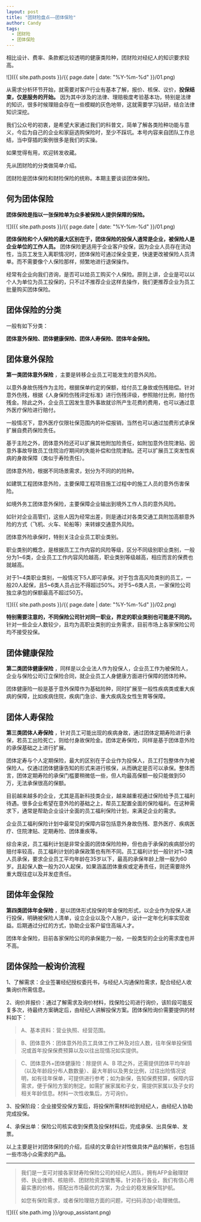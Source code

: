 ```yaml
---
layout: post
title: "团财险盘点——团体保险"
author: Candy
tags: 
  - 团财险
  - 团体保险
---
```


相比设计、费率、条款都比较透明的健康类险种，团财险对经纪人的知识要求较高。

![]({{ site.path.posts }}/{{ page.date | date: "%Y-%m-%d" }}/01.png)

从需求分析环节开始，就需要对客户行业有基本了解，报价、核保、议价，**投保结束，仅是服务的开始。** 因为其中涉及的法律、理赔极度考验基本功，特别是法律的知识，很多时候理赔会存在一些模糊的灰色地带，这就需要学习钻研，结合法律知识深挖。

我们公众号的初衷，是希望大家通过我们的科普文，简单了解各类险种功能与意义，今后为自己的企业和家庭选购保险时，至少不踩坑。本号内容来自团队工作总结，当中穿插的案例很多是我们的实操。

如果觉得有用，欢迎转发收藏。

先从团财险的分类做简单介绍。

团财险是团体保险和财险保险的统称。本期主要谈谈团体保险。

## 何为团体保险

**团体保险是指以一张保险单为众多被保险人提供保障的保险。**

![]({{ site.path.posts }}/{{ page.date | date: "%Y-%m-%d" }}/01.png)

**团体保险和个人保险的最大区别在于，团体保险的投保人通常是企业，被保险人是企业单位的工作人员。** 团体保险更适用于企业客户投保，因为企业人员存在流动性，当员工发生入离职情况时，团体保险可通过保全变更，快速更改被保险人员清单。而不需要像个人保险那样，频繁地进行退保操作。

经常有企业向我们咨询，是否可以给员工购买个人保险。原则上讲，企业是可以以个人为单位为员工投保的，只不过不推荐企业这样去操作，我们更推荐企业为员工批量购买团体保险。

## 团体保险的分类

一般有如下分类：

**团体意外保险、团体健康保险、团体人寿保险、团体年金保险。**

## 团体意外保险

**第一类团体意外保险** ，主要是转移企业员工可能发生的意外风险。

以意外身故伤残作为主险，根据保单约定的保额，给付员工身故或伤残赔偿。针对意外伤残，根据《人身保险伤残评定标准》进行伤残评级，参照赔付比例，赔付伤残金。除此之外，企业员工因发生意外事故就诊所产生花费的费用，也可以通过意外医疗保险进行赔付。

一般情况下，意外医疗仅限社保范围内的补偿报销，当然也可以通过加费形式承保扩展自费药保险责任。

基于主险之外，团体意外险还可以扩展其他附加险责任，如附加意外住院津贴、因意外事故导致员工住院治疗期间的失能补偿和住院津贴。还可以扩展员工突发性疾病的身故保障（类似于寿险责任）。

团体意外险，根据不同场景需求，划分为不同的的险种。

如建筑工程团体意外险，主要保障工程项目施工过程中的施工人员的意外伤害保险。

如境外务工团体意外保险，主要保障企业输出到境外工作人员的意外风险。

如针对企业高管们，这些人因为经常出差，则是通过对各类交通工具附加高额意外险的方式（飞机、火车、轮船等）来转嫁交通意外风险。

团体意外险承保时，特别关注企业员工职业类别。

职业类别的概念，是根据员工工作内容的风险等级，区分不同级别职业类别，一般分为1~6类，企业员工工作内容风险越高，职业类别等级越高，相应而言的保费也就越高。

对于1~4类职业类别，一般情况下5人即可承保。对于包含高风险类别的员工，一般20人起保，且5~6类人员占比不得超过50%。对于5~6类人员，一家保险公司独立承包的保额最高不超过50万。

![]({{ site.path.posts }}/{{ page.date | date: "%Y-%m-%d" }}/02.png)

**特别需要注意的，不同保险公司针对同一职业，界定的职业类别也可能是不同的。** 针对一些企业人数较少，且均为高职业类别的业务需求，目前市场上各家保险公司均不接受投保。

## 团体健康保险

**第二类团体健康保险** ，同样是以企业法人作为投保人，企业员工作为被保险人，企业与保险公司订立保险合同，就企业员工人身健康方面进行保障的团体险种。

团体健康险一般是基于意外保障作为基础险种，同时扩展至一般性疾病类或重大疾病的保障，比如疾病住院，疾病门急诊、重大疾病及女性生育等保障。

## 团体人寿保险

**第三类团体人寿保险** ，针对员工可能出现的疾病身故，通过团体定期寿险进行承保，若员工出险死亡，则给付身故保险金。团体定寿保险，同样是基于团体意外险的承保基础之上进行扩展。

团体定寿与个人定期保险，最大的区别在于企业作为投保人，员工打包整体作为被保险人。仅通过团体健康告知的形式来进行核保，从而确定是否可以承保。整体而言，团体定期寿险的承保门槛要稍微低一些，但人均最高保额一般只能做到50万，无法承保很高的保额。

目前越来越多的企业，尤其是高新科技类企业，越来越重视通过保险给予员工福利待遇。很多企业希望在意外险的基础之上，帮员工配置全面的保险福利。在这种需求下，通常是帮助企业设计全面的员工福利保险计划，来满足企业的需求。

企业员工福利保险计划中最常见的保障内容包括意外身故伤残、意外医疗、疾病医疗、住院津贴、定期寿险、团体重疾等。

综合来说，员工福利计划是非常全面的团体保险险种，但也由于承保的疾病部分的赔付率较高，员工福利计划的承保政策也有所不同。员工福利计划一般针对1~3类人员承保，要求企业员工平均年龄在35岁以下，最高的承保年龄上限一般为60岁。且起保人数一般为20人起保，如果涵盖团体重疾或定寿责任，则还需要除外重大既往症以及并发症责任。

## 团体年金保险

**第四类团体年金保险** ，是以团体形式投保的年金保险形式，以企业作为投保人进行投保，明确被保险人清单，设立企业以及个人账户，设计一定年化利率实现收益。后期通过分红的方式，协助企业客户留住高端人才。

团体年金保险，目前各家保险公司的承保能力一般，一般类型的企业的需求度也并不高。

## 团体保险一般询价流程

1、了解需求：企业签署经纪授权委托书，与经纪人沟通保险需求，配合经纪人收集询价所需信息。

2、询价并报价：通过了解需求及询价材料，找保险公司进行询价，该阶段可能反复多次，待最终方案确定后，由经纪人讲解投保方案。团体保险询价需要提供的材料如下：

> A、基本资料：营业执照、经营范围。

> B、团体意外：团体意外险员工具体工作工种及对应人数，往年保单投保情况或首年投保保费预算以及以往出现情况如实提供。

> C、团体意外+团体健康险：除提供 A、B 项之外，还需提供团体平均年龄（以及年龄段分布人数数量）、最大年龄以及男女比例，过往出险情况说明，如有往年保单，可提供进行参考；如为新保，告知保费预算，保障内容需求，便于保险方案的制定。如需扩展家属和子女，需提供家属以及子女的相关年龄信息。材料一次性收集后，方可询价。

3、投保阶段：企业接受投保方案后，将投保所需材料给到经纪人，由经纪人协助完成投保。

4、承保出单：保险公司核实收到保费及投保材料后，完成承保、出具保单、发票。

以上主要是针对团体保险的介绍，后续的文章会针对性做具体产品的解析，也包括一些市场小众需求的产品。

----

> 我们是一支可对接各家财寿险保险公司的经纪人团队，拥有AFP金融理财师、执业律师、核赔师、团财险资深销售等。针对各行各业，我们有信心用最实惠的价格，搭配出市场最优的方案，为企业的稳发展保驾护航。
> 
> 如您有保险需求，或者保险理赔方面的问题，可扫码添加小助理微信。

![]({{ site.path.img }}/group_assistant.png)
